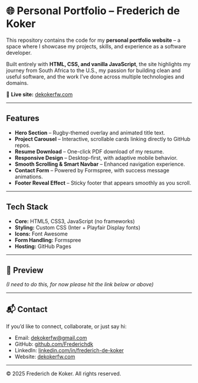 # 🌐 Personal Portfolio – Frederich de Koker

This repository contains the code for my **personal portfolio website** – a space where I showcase my projects, skills, and experience as a software developer.  

Built entirely with **HTML, CSS, and vanilla JavaScript**, the site highlights my journey from South Africa to the U.S., my passion for building clean and useful software, and the work I’ve done across multiple technologies and domains.  

🔗 **Live site:** [dekokerfw.com](https://dekokerfw.com/)

---

## Features
- **Hero Section** – Rugby-themed overlay and animated title text.  
- **Project Carousel** – Interactive, scrollable cards linking directly to GitHub repos.  
- **Resume Download** – One-click PDF download of my resume.  
- **Responsive Design** – Desktop-first, with adaptive mobile behavior.  
- **Smooth Scrolling & Smart Navbar** – Enhanced navigation experience.  
- **Contact Form** – Powered by Formspree, with success message animations.  
- **Footer Reveal Effect** – Sticky footer that appears smoothly as you scroll.  

---

## Tech Stack
- **Core:** HTML5, CSS3, JavaScript (no frameworks)  
- **Styling:** Custom CSS (Inter + Playfair Display fonts)  
- **Icons:** Font Awesome  
- **Form Handling:** Formspree  
- **Hosting:** GitHub Pages  

---

## 📸 Preview
*(I need to do this, for now please hit the link below or above)*  

---

## 📬 Contact
If you’d like to connect, collaborate, or just say hi:  

- Email: [dekokerfw@gmail.com](mailto:dekokerfw@gmail.com)  
- GitHub: [github.com/Frederichdk](https://github.com/Frederichdk)  
- LinkedIn: [linkedin.com/in/frederich-de-koker](https://www.linkedin.com/in/frederich-de-koker/)
- Website: [dekokerfw.com](https://dekokerfw.com/)

---

© 2025 Frederich de Koker. All rights reserved.

